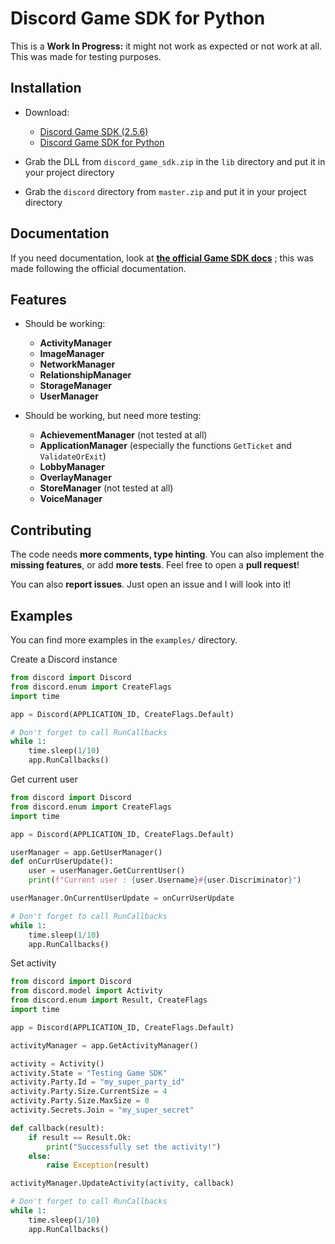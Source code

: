 # Discord Game SDK for Python

This is a **Work In Progress:** it might not work as expected or not work at all. This was made for testing purposes.

## Installation

- Download:
  - [Discord Game SDK (2.5.6)](https://dl-game-sdk.discordapp.net/2.5.6/discord_game_sdk.zip)
  - [Discord Game SDK for Python](https://github.com/NathaanTFM/discord-game-sdk-python/archive/master.zip)

- Grab the DLL from `discord_game_sdk.zip` in the `lib` directory and put it in your project directory
- Grab the `discord` directory from `master.zip` and put it in your project directory

## Documentation

If you need documentation, look at [**the official Game SDK docs**](https://discord.com/developers/docs/game-sdk/sdk-starter-guide) ; this was made following the official documentation.

## Features

- Should be working:
  - **ActivityManager**
  - **ImageManager**
  - **NetworkManager**
  - **RelationshipManager**
  - **StorageManager**
  - **UserManager**

- Should be working, but need more testing:
  - **AchievementManager** (not tested at all)
  - **ApplicationManager** (especially the functions `GetTicket` and `ValidateOrExit`)
  - **LobbyManager**
  - **OverlayManager**
  - **StoreManager** (not tested at all)
  - **VoiceManager**

## Contributing

The code needs **more comments, type hinting**. You can also implement the **missing features**, or add **more tests**. Feel free to open a **pull request**!

You can also **report issues**. Just open an issue and I will look into it!

## Examples

You can find more examples in the `examples/` directory.

Create a Discord instance

```python
from discord import Discord
from discord.enum import CreateFlags
import time

app = Discord(APPLICATION_ID, CreateFlags.Default)

# Don't forget to call RunCallbacks
while 1:
    time.sleep(1/10)
    app.RunCallbacks()
```

Get current user

```python
from discord import Discord
from discord.enum import CreateFlags
import time

app = Discord(APPLICATION_ID, CreateFlags.Default)

userManager = app.GetUserManager()
def onCurrUserUpdate():
    user = userManager.GetCurrentUser()
    print(f"Current user : {user.Username}#{user.Discriminator}")

userManager.OnCurrentUserUpdate = onCurrUserUpdate

# Don't forget to call RunCallbacks
while 1:
    time.sleep(1/10)
    app.RunCallbacks()
```

Set activity

```python
from discord import Discord
from discord.model import Activity
from discord.enum import Result, CreateFlags
import time

app = Discord(APPLICATION_ID, CreateFlags.Default)

activityManager = app.GetActivityManager()

activity = Activity()
activity.State = "Testing Game SDK"
activity.Party.Id = "my_super_party_id"
activity.Party.Size.CurrentSize = 4
activity.Party.Size.MaxSize = 8
activity.Secrets.Join = "my_super_secret"

def callback(result):
    if result == Result.Ok:
        print("Successfully set the activity!")
    else:
        raise Exception(result)

activityManager.UpdateActivity(activity, callback)

# Don't forget to call RunCallbacks
while 1:
    time.sleep(1/10)
    app.RunCallbacks()
```
